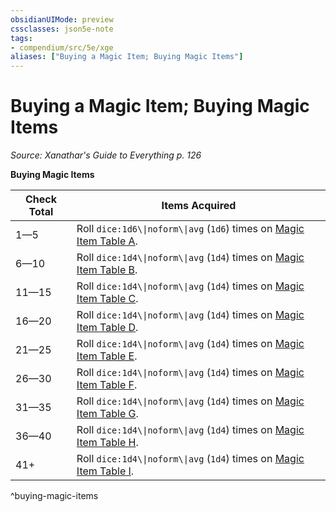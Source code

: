 ```yaml
---
obsidianUIMode: preview
cssclasses: json5e-note
tags:
- compendium/src/5e/xge
aliases: ["Buying a Magic Item; Buying Magic Items"]
---
```

# Buying a Magic Item; Buying Magic Items
*Source: Xanathar's Guide to Everything p. 126* 

**Buying Magic Items**

| Check Total | Items Acquired |
|-------------|----------------|
| 1—5 | Roll `dice:1d6\\|noform\\|avg` (`1d6`) times on [Magic Item Table A](2-Mechanics/CLI/tables/magic-item-table-a.md). |
| 6—10 | Roll `dice:1d4\\|noform\\|avg` (`1d4`) times on [Magic Item Table B](2-Mechanics/CLI/tables/magic-item-table-b.md). |
| 11—15 | Roll `dice:1d4\\|noform\\|avg` (`1d4`) times on [Magic Item Table C](2-Mechanics/CLI/tables/magic-item-table-c.md). |
| 16—20 | Roll `dice:1d4\\|noform\\|avg` (`1d4`) times on [Magic Item Table D](2-Mechanics/CLI/tables/magic-item-table-d.md). |
| 21—25 | Roll `dice:1d4\\|noform\\|avg` (`1d4`) times on [Magic Item Table E](2-Mechanics/CLI/tables/magic-item-table-e.md). |
| 26—30 | Roll `dice:1d4\\|noform\\|avg` (`1d4`) times on [Magic Item Table F](2-Mechanics/CLI/tables/magic-item-table-f.md). |
| 31—35 | Roll `dice:1d4\\|noform\\|avg` (`1d4`) times on [Magic Item Table G](2-Mechanics/CLI/tables/magic-item-table-g.md). |
| 36—40 | Roll `dice:1d4\\|noform\\|avg` (`1d4`) times on [Magic Item Table H](2-Mechanics/CLI/tables/magic-item-table-h.md). |
| 41+ | Roll `dice:1d4\\|noform\\|avg` (`1d4`) times on [Magic Item Table I](2-Mechanics/CLI/tables/magic-item-table-i.md). |
^buying-magic-items